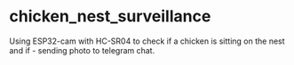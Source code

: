 # chicken_nest_surveillance
Using ESP32-cam with HC-SR04 to check if a chicken is sitting on the nest and if - sending photo to telegram chat.
